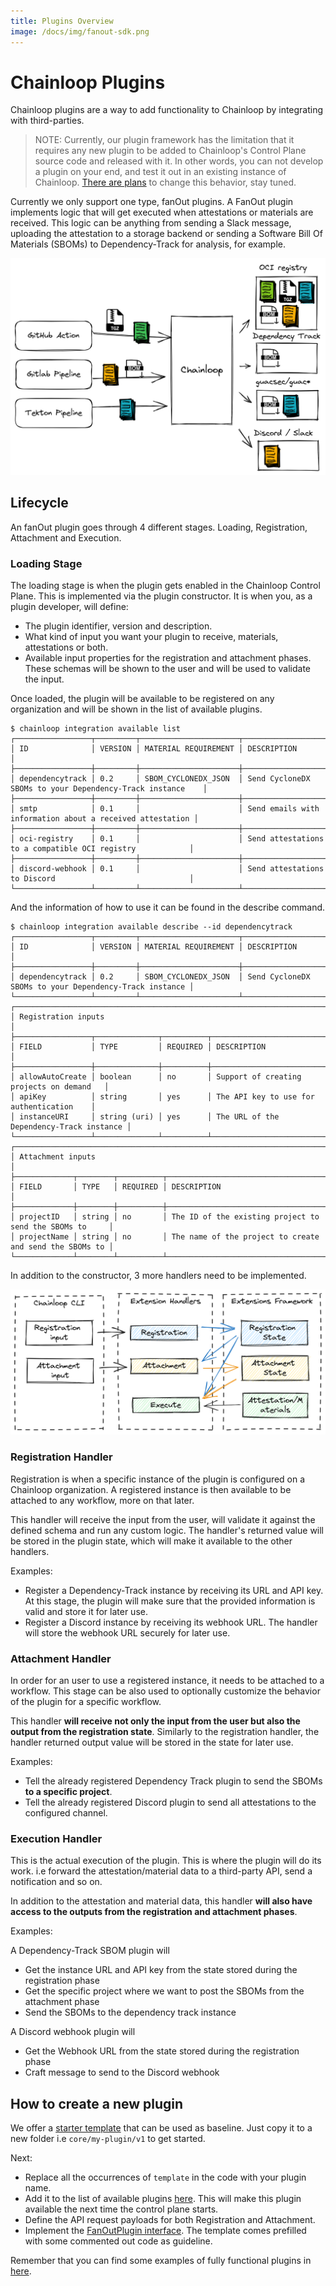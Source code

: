 ```yaml
---
title: Plugins Overview
image: /docs/img/fanout-sdk.png
---
```


# Chainloop Plugins

Chainloop plugins are a way to add functionality to Chainloop by integrating with third-parties.

> NOTE: Currently, our plugin framework has the limitation that it requires any new plugin to be added to Chainloop's Control Plane source code and released with it. In other words, you can not develop a plugin on your end, and test it out in an existing instance of Chainloop. [There are plans](https://github.com/chainloop-dev/chainloop/issues/195) to change this behavior, stay tuned.

Currently we only support one type, fanOut plugins. A FanOut plugin implements logic that will get executed when attestations or materials are received. This logic can be anything from sending a Slack message, uploading the attestation to a storage backend or sending a Software Bill Of Materials (SBOMs) to Dependency-Track for analysis, for example.

![FanOut Plugin](../../../docs/img/fanout.png)

## Lifecycle

An fanOut plugin goes through 4 different stages. Loading, Registration, Attachment and Execution.

### Loading Stage

The loading stage is when the plugin gets enabled in the Chainloop Control Plane. This is implemented via the plugin constructor. It is when you, as a plugin developer, will define:

- The plugin identifier, version and description.
- What kind of input you want your plugin to receive, materials, attestations or both.
- Available input properties for the registration and attachment phases. These schemas will be shown to the user and will be used to validate the input.

Once loaded, the plugin will be available to be registered on any organization and will be shown in the list of available plugins.

```console
$ chainloop integration available list
┌─────────────────┬─────────┬──────────────────────┬───────────────────────────────────────────────────────────┐
│ ID              │ VERSION │ MATERIAL REQUIREMENT │ DESCRIPTION                                               │
├─────────────────┼─────────┼──────────────────────┼───────────────────────────────────────────────────────────┤
│ dependencytrack │ 0.2     │ SBOM_CYCLONEDX_JSON  │ Send CycloneDX SBOMs to your Dependency-Track instance    │
├─────────────────┼─────────┼──────────────────────┼───────────────────────────────────────────────────────────┤
│ smtp            │ 0.1     │                      │ Send emails with information about a received attestation │
├─────────────────┼─────────┼──────────────────────┼───────────────────────────────────────────────────────────┤
│ oci-registry    │ 0.1     │                      │ Send attestations to a compatible OCI registry            │
├─────────────────┼─────────┼──────────────────────┼───────────────────────────────────────────────────────────┤
│ discord-webhook │ 0.1     │                      │ Send attestations to Discord                              │
└─────────────────┴─────────┴──────────────────────┴───────────────────────────────────────────────────────────
```

And the information of how to use it can be found in the describe command.

```console
$ chainloop integration available describe --id dependencytrack
┌─────────────────┬─────────┬──────────────────────┬────────────────────────────────────────────────────────┐
│ ID              │ VERSION │ MATERIAL REQUIREMENT │ DESCRIPTION                                            │
├─────────────────┼─────────┼──────────────────────┼────────────────────────────────────────────────────────┤
│ dependencytrack │ 0.2     │ SBOM_CYCLONEDX_JSON  │ Send CycloneDX SBOMs to your Dependency-Track instance │
└─────────────────┴─────────┴──────────────────────┴────────────────────────────────────────────────────────┘
┌──────────────────────────────────────────────────────────────────────────────────────┐
│ Registration inputs                                                                  │
├─────────────────┬──────────────┬──────────┬──────────────────────────────────────────┤
│ FIELD           │ TYPE         │ REQUIRED │ DESCRIPTION                              │
├─────────────────┼──────────────┼──────────┼──────────────────────────────────────────┤
│ allowAutoCreate │ boolean      │ no       │ Support of creating projects on demand   │
│ apiKey          │ string       │ yes      │ The API key to use for authentication    │
│ instanceURI     │ string (uri) │ yes      │ The URL of the Dependency-Track instance │
└─────────────────┴──────────────┴──────────┴──────────────────────────────────────────┘
┌───────────────────────────────────────────────────────────────────────────────────────────┐
│ Attachment inputs                                                                         │
├─────────────┬────────┬──────────┬─────────────────────────────────────────────────────────┤
│ FIELD       │ TYPE   │ REQUIRED │ DESCRIPTION                                             │
├─────────────┼────────┼──────────┼─────────────────────────────────────────────────────────┤
│ projectID   │ string │ no       │ The ID of the existing project to send the SBOMs to     │
│ projectName │ string │ no       │ The name of the project to create and send the SBOMs to │
└─────────────┴────────┴──────────┴─────────────────────────────────────────────────────────┘
```

In addition to the constructor, 3 more handlers need to be implemented.

![FanOut sdk](../../../docs/img/fanout-sdk.png)

### Registration Handler

Registration is when a specific instance of the plugin is configured on a Chainloop organization. A registered instance is then available to be attached to any workflow, more on that later.

This handler will receive the input from the user, will validate it against the defined schema and run any custom logic. The handler's returned value will be stored in the plugin state, which will make it available to the other handlers.

Examples:

- Register a Dependency-Track instance by receiving its URL and API key. At this stage, the plugin will make sure that the provided information is valid and store it for later use.
- Register a Discord instance by receiving its webhook URL. The handler will store the webhook URL securely for later use.

### Attachment Handler

In order for an user to use a registered instance, it needs to be attached to a workflow. This stage can be also used to optionally customize the behavior of the plugin for a specific workflow.

This handler **will receive not only the input from the user but also the output from the registration state**. Similarly to the registration handler, the handler returned output value will be stored in the state for later use.

Examples:

- Tell the already registered Dependency Track plugin to send the SBOMs **to a specific project**.
- Tell the already registered Discord plugin to send all attestations to the configured channel.

### Execution Handler

This is the actual execution of the plugin. This is where the plugin will do its work. i.e forward the attestation/material data to a third-party API, send a notification and so on.

In addition to the attestation and material data, this handler **will also have access to the outputs from the registration and attachment phases**.

Examples:

A Dependency-Track SBOM plugin will

- Get the instance URL and API key from the state stored during the registration phase
- Get the specific project where we want to post the SBOMs from the attachment phase
- Send the SBOMs to the dependency track instance

A Discord webhook plugin will

- Get the Webhook URL from the state stored during the registration phase
- Craft message to send to the Discord webhook

## How to create a new plugin

We offer a [starter template](https://github.com/chainloop-dev/chainloop/tree/main/app/controlplane/plugins/core/template) that can be used as baseline. Just copy it to a new folder i.e `core/my-plugin/v1` to get started.

Next:

- Replace all the occurrences of `template` in the code with your plugin name.
- Add it to the list of available plugins [here](https://github.com/chainloop-dev/chainloop/blob/main/app/controlplane/plugins/plugins.go). This will make this plugin available the next time the control plane starts.
- Define the API request payloads for both Registration and Attachment.
- Implement the [FanOutPlugin interface](https://github.com/chainloop-dev/chainloop/blob/main/app/controlplane/plugins/sdk/v2/fanout.go#L55). The template comes prefilled with some commented out code as guideline.

Remember that you can find some examples of fully functional plugins in [here](https://github.com/chainloop-dev/chainloop/tree/main/app/controlplane/plugins/core).
